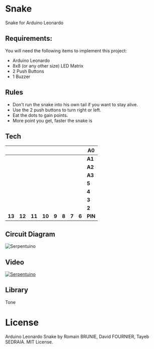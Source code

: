 # Snake
Snake for Arduino Leonardo

## Requirements:
You will need the following items to implement this project:
- Arduino Leonardo
- 8x8 (or any other size) LED Matrix
- 2 Push Buttons
- 1 Buzzer

## Rules

- Don't run the snake into his own tail if you want to stay alive.
- Use the 2 push buttons to turn right or left.
- Eat the dots to gain points.
- More point you get, faster the snake is

## Tech

|    |    |    |    |    |    |    |    | **A0** |
| -- | -- | -- | -- | -- | -- | -- | -- | -- |
|    |    |    |    |    |    |    |    | **A1** |
|    |    |    |    |    |    |    |    | **A2** |
|    |    |    |    |    |    |    |    | **A3** |
|    |    |    |    |    |    |    |    | **5**  |
|    |    |    |    |    |    |    |    | **4**  |
|    |    |    |    |    |    |    |    | **3**  |
|    |    |    |    |    |    |    |    | **2**  |
| **13** | **12** | **11** | **10** | **9**  | **8**  | **7**  | **6**  | **PIN** |

## Circuit Diagram

![Serpentuino](https://github.com/raulbojalil/serpentuino/blob/master/snake.png?raw=true "serpentuino")

## Video

[![Serpentuino](https://github.com/raulbojalil/serpentuino/blob/master/video.png)](https://www.youtube.com/watch?v=j3Xj868APJs "Serpentuino")

## Library

Tone

# License

Arduino Leonardo Snake by Romain BRUNIE, David FOURNIER, Tayeb SEDRAIA.
MIT License.